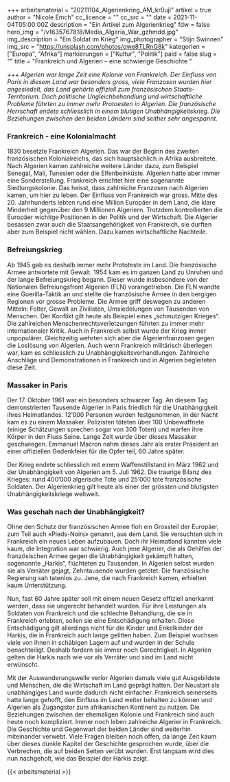 +++
arbeitsmaterial = "20211104_Algerienkrieg_AM_kr0ujl"
artikel = true
author = "Nicole Emch"
cc_licence = ""
cc_src = ""
date = 2021-11-04T05:00:00Z
description = "Ein Artikel zum Algerienkrieg"
fdw = false
hero_img = "/v1635767818/Media_Algeria_War_gzhmdd.jpg"
img_description = "Ein Soldat im Krieg"
img_photographer = "Stijn Swinnen"
img_src = "https://unsplash.com/photos/qwe8TLRnG8k"
kategorien = ["Europa", "Afrika"]
markierungen = ["Kultur", "Politik"]
paid = false
slug = ""
title = "Frankreich und Algerien – eine schwierige Geschichte "

+++
_Algerien war lange Zeit eine Kolonie von Frankreich. Der Einfluss von Paris in diesem Land war besonders gross, viele Franzosen wurden hier angesiedelt, das Land gehörte offiziell zum französischen Staats-Territorium. Doch politische Ungleichbehandlung und wirtschaftliche Probleme führten zu immer mehr Protoesten in Algerien. Die französische Herrschaft endete schliesslich in einem blutigen Unabhängigkeitskrieg. Die Beziehungen zwischen den beiden Ländern sind seither sehr angespannt._

### Frankreich - eine Kolonialmacht

1830 besetzte Frankreich Algerien. Das war der Beginn des zweiten französischen Kolonialreichs, das sich hauptsächlich in Afrika ausbreitete. Nach Algerien kamen zahlreiche weitere Länder dazu, zum Beispiel Senegal, Mali, Tunesien oder die Elfenbeinküste. Algerien hatte aber immer eine Sonderstellung. Frankreich errichtet hier eine sogenannte Siedlungskolonie. Das heisst, dass zahlreiche Franzosen nach Algerien kamen, um hier zu leben. Der Einfluss von Frankreich war gross. Mitte des 20. Jahrhunderts lebten rund eine Million Europäer in dem Land, die klare Minderheit gegenüber den 9 Millionen Algeriern. Trotzdem kontrollierten die Europäer wichtige Positionen in der Politik und der Wirtschaft. Die Algerier besassen zwar auch die Staatsangehörigkeit von Frankreich, sie durften aber zum Beispiel nicht wählen. Dazu kamen wirtschaftliche Nachteile.

### Befreiungskrieg

Ab 1945 gab es deshalb immer mehr Prototeste im Land. Die französische Armee antwortete mit Gewalt. 1954 kam es im ganzen Land zu Unruhen und der lange Befreiungskrieg begann. Dieser wurde insbesondere von der Nationalen Befreiungsfront Algerien (FLN) vorangetrieben. Die FLN wandte eine Guerilla-Taktik an und stellte die französische Armee in den bergigen Regionen vor grosse Probleme. Die Armee griff deswegen zu anderen Mitteln: Folter, Gewalt an Zivilisten, Umsiedelungen von Tausenden von Menschen. Der Konflikt gilt heute als Beispiel eines „schmutzigen Krieges“. Die zahlreichen Menschenrechtsverletzungen führten zu immer mehr internationaler Kritik. Auch in Frankreich selbst wurde der Krieg immer unpopulärer. Gleichzeitig wehrten sich aber die Algerienfranzosen gegen die Loslösung von Algerien. Auch wenn Frankreich militärisch überlegen war, kam es schliesslich zu Unabhängigkeitsverhandlungen. Zahlreiche Anschläge und Demonstrationen in Frankreich und in Algerien begleiteten diese Zeit.

### Massaker in Paris

Der 17. Oktober 1961 war ein besonders schwarzer Tag. An diesem Tag demonstrierten Tausende Algerier in Paris friedlich für die Unabhängigkeit ihres Heimatlandes. 12‘000 Personen wurden festgenommen, in der Nacht kam es zu einem Massaker. Polizisten töteten über 100 Unbewaffnete (einige Schätzungen sprechen sogar von 300 Toten) und warfen ihre Körper in den Fluss Seine. Lange Zeit wurde über dieses Massaker geschwiegen. Emmanuel Macron nahm dieses Jahr als erster Präsident an einer offiziellen Gedenkfeier für die Opfer teil, 60 Jahre später.

Der Krieg endete schliesslich mit einem Waffenstillstand im März 1962 und der Unabhängigkeit von Algerien am 5. Juli 1962. Die traurige Bilanz des Krieges: rund 400‘000 algerische Tote und 25‘000 tote französische Soldaten. Der Algerienkrieg gilt heute als einer der grössten und blutigsten Unabhängigkeitskriege weltweit.

### Was geschah nach der Unabhängigkeit?

Ohne den Schutz der französischen Armee floh ein Grossteil der Europäer, zum Teil auch «Pieds-Noirs» genannt, aus dem Land. Sie versuchten sich in Frankreich ein neues Leben aufzubauen. Doch ihr Heimatland kannten viele kaum, die Integration war schwierig. Auch jene Algerier, die als Gehilfen der französischen Armee gegen die Unabhängigkeit gekämpft hatten, sogenannte „Harkis“, flüchteten zu Tausenden. In Algerien selbst wurden sie als Verräter gejagt, Zehntausende wurden getötet. Die französische Regierung sah tatenlos zu. Jene, die nach Frankreich kamen, erhielten kaum Unterstützung.

Nun, fast 60 Jahre später soll mit einem neuen Gesetz offiziell anerkannt werden, dass sie ungerecht behandelt wurden. Für ihre Leistungen als Soldaten von Frankreich und die schlechte Behandlung, die sie in Frankreich erlebten, sollen sie eine Entschädigung erhalten. Diese Entschädigung gilt allerdings nicht für die Kinder und Enkelkinder der Harkis, die in Frankreich auch lange gelitten haben. Zum Beispiel wuchsen viele von ihnen in schäbigen Lagern auf und wurden in der Schule benachteiligt. Deshalb fordern sie immer noch Gerechtigkeit. In Algerien gelten die Harkis nach wie vor als Verräter und sind im Land nicht erwünscht.

Mit der Auswanderungswelle verlor Algerien damals viele gut Ausgebildete und Menschen, die die Wirtschaft im Land geprägt hatten. Der Neustart als unabhängiges Land wurde dadurch nicht einfacher. Frankreich seinerseits hatte lange gehofft, den Einfluss im Land weiter behalten zu können und Algerien als Zugangstor zum afrikanischen Kontinent zu nutzen. Die Beziehungen zwischen der ehemaligen Kolonie und Frankreich sind auch heute noch kompliziert. Immer noch leben zahlreiche Algerier in Frankreich. Die Geschichte und Gegenwart der beiden Länder sind weiterhin miteinander verwebt. Viele Fragen bleiben noch offen, da lange Zeit kaum über dieses dunkle Kapitel der Geschichte gesprochen wurde, über die Verbrechen, die auf beiden Seiten verübt wurden. Erst langsam wird dies nun nachgeholt, wie das Beispiel der Harkis zeigt.




{{< arbeitsmaterial >}}
